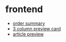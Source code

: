 # frontend

- [order summary](./order-summary-component/index.html)
- [3 column preview card](./3-column-preview-card-component/index.html)
- [article preview](./article-preview-component-master/index.html)
